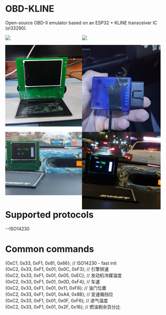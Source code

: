 # OBD-KLINE
Open-source OBD-II emulator based on an ESP32 + KLINE transceiver IC (xl33290).  

<img src='https://github.com/Zi-x/OBD-KLINE/blob/main/picture/front-side.jpg' style='width:250px; float:left'></img>
<img src='https://github.com/Zi-x/OBD-KLINE/blob/main/picture/back-side.jpg' style='width:250px; float:left;margin-left:-6px'></img><br/>

<img src='https://github.com/Zi-x/OBD-KLINE/blob/main/picture/physical-pic.jpg' style='width:250px; float:left'></img>
<img src='https://github.com/Zi-x/OBD-KLINE/blob/main/picture/obd-interface.jpg' style='width:250px; float:left;margin-left:-6px'></img><br/>

<img src='https://github.com/Zi-x/OBD-KLINE/blob/main/picture/daytime.jpg' style='width:250px; float:left'></img>
<img src='https://github.com/Zi-x/OBD-KLINE/blob/main/picture/night.jpg' style='width:250px; float:left;margin-left:-6px'></img><br/>

# Supported protocols
--ISO14230

# Common commands
{0xC1, 0x33, 0xF1, 0x81, 0x66};        // ISO14230 - fast init  
{0xC2, 0x33, 0xF1, 0x01, 0x0C, 0xF3};   // 引擎转速   
{0xC2, 0x33, 0xF1, 0x01, 0x05, 0xEC}; // 发动机冷媒温度   
{0xC2, 0x33, 0xF1, 0x01, 0x0D, 0xF4};    // 车速   
{0xC2, 0x33, 0xF1, 0x01, 0x11, 0xF8}; // 油门位置   
{0xC2, 0x33, 0xF1, 0x01, 0xA4, 0x8B}; // 变速箱挡位  
{0xC2, 0x33, 0xF1, 0x01, 0x0F, 0xF6}; // 进气温度   
{0xC2, 0x33, 0xF1, 0x01, 0x2F, 0x16}; // 燃油剩余百分比 
